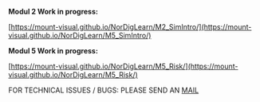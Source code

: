 

**Modul 2 Work in progress:**

[https://mount-visual.github.io/NorDigLearn/M2_SimIntro/](https://mount-visual.github.io/NorDigLearn/M5_SimIntro/)



**Modul 5 Work in progress:**

[https://mount-visual.github.io/NorDigLearn/M5_Risk/](https://mount-visual.github.io/NorDigLearn/M5_Risk/)



FOR TECHNICAL ISSUES / BUGS: PLEASE SEND AN [MAIL](mailto:Keb@Mountvisual.no)

